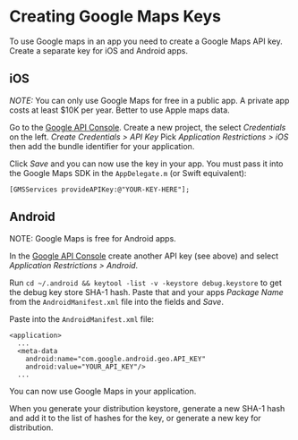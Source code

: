 # Creating Google Maps Keys

To use Google maps in an app you need to create a Google Maps API key.  Create a separate key for iOS and Android apps.

## iOS 

*NOTE:* You can only use Google Maps for free in a public app.  A private app costs at least $10K per year.  Better to use Apple maps data.

Go to the [Google API Console](https://console.developers.google.com/flows/enableapi?apiid=maps_android_backend).  Create a new project, the select _Credentials_ on the left.  _Create Credentials > API Key_  Pick _Application Restrictions > iOS_ then add the bundle identifier for your application.  

Click _Save_ and you can now use the key in your app.  You must pass it into the Google Maps SDK in the `AppDelegate.m` (or Swift equivalent):

```
[GMSServices provideAPIKey:@"YOUR-KEY-HERE"];
```

## Android

NOTE: Google Maps is free for Android apps.

In the [Google API Console](https://console.developers.google.com/flows/enableapi?apiid=maps_android_backend) create another API key (see above) and select _Application Restrictions > Android_.  

Run `cd ~/.android && keytool -list -v -keystore debug.keystore` to get the debug key store SHA-1 hash.  Paste that and your apps _Package Name_ from the `AndroidManifest.xml` file into the fields and _Save_.

Paste into the `AndroidManifest.xml` file:

```
<application>
  ...
  <meta-data
    android:name="com.google.android.geo.API_KEY"
    android:value="YOUR_API_KEY"/>
  ...
```

You can now use Google Maps in your application.

When you generate your distribution keystore, generate a new SHA-1 hash and add it to the list of hashes for the key, or generate a new key for distribution.
